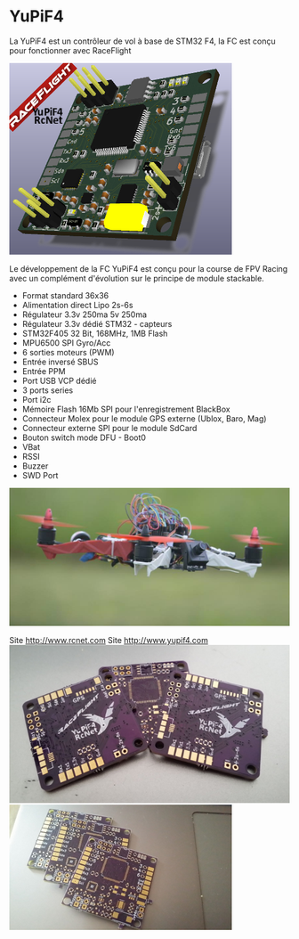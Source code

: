 # YuPiF4
La YuPiF4 est un contrôleur de vol à base de STM32 F4, la FC est conçu pour fonctionner avec RaceFlight

![YuPiF4](images/PreYupif4.png)

Le développement de la FC YuPiF4 est conçu pour la course de FPV Racing avec un complément d'évolution sur le principe de module stackable.

- Format standard 36x36
- Alimentation direct Lipo 2s-6s
- Régulateur 3.3v 250ma 5v 250ma
- Régulateur 3.3v dédié STM32 - capteurs
- STM32F405 32 Bit, 168MHz, 1MB Flash
- MPU6500 SPI Gyro/Acc 
- 6 sorties moteurs (PWM)
- Entrée inversé SBUS
- Entrée PPM
- Port USB VCP dédié
- 3 ports series
- Port i2c
- Mémoire Flash 16Mb SPI pour l'enregistrement BlackBox
- Connecteur Molex pour le module GPS externe (Ublox, Baro, Mag)
- Connecteur externe SPI pour le module SdCard
- Bouton switch mode DFU - Boot0
- VBat
- RSSI
- Buzzer
- SWD Port

![YuPiF4](images/YuP.jpg)

Site http://www.rcnet.com
Site http://www.yupif4.com
![YuPiF4](images/pre_yupV0.2.jpg)
![YuPiF4](images/pcb1.jpg)
